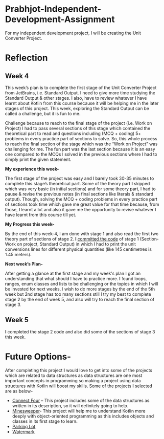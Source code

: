 # Prabhjot-Independent-Development-Assignment

For my independent development project, I will be creating the Unit Converter Project.

# Reflection

## Week 4

This week’s plan is to complete the first stage of the Unit Converter Project from JetBrains, i.e. Standard Output. I need to give more time studying the Standard Output & other stages. I also, have to review whatever I have learnt about Kotlin from this course because it will be helping me in the later stages of this project. This week, exploring the Standard Output can be called a challenge, but it is fun to me. 

Challenge because to reach to the final stage of the project (i.e. Work on Project) I had to pass several sections of this stage which contained the theoretical part to read and questions including (MCQ + coding) 5+ problems in every practice part of sections to solve. So, this whole process to reach the final section of the stage which was the “Work on Project” was challenging for me. The fun part was the last section because it is an easy one compared to the MCQs I solved in the previous sections where I had to simply print the given statement.


**My experience this week-** 

The first stage of the project was easy and I barely took 30-35 minutes to complete this stage’s theoretical part. Some of the theory part I skipped which was very basic (in initial sections) and for some theory part, I had to pause & revise the previous notes (in final sections like literals & standard output). Though, solving the MCQ + coding problems in every practice part of sections took time which gave me great value for that time because, from those, I learnt a lot and also it gave me the opportunity to revise whatever I have learnt from this course till yet. 

**My Progress this week-**

By the end of this week-4, I am done with stage 1 and also read the first two theory part of sections of stage 2. I [committed the code](https://github.com/nic-dgl-204-fall-2022/Prabhjot-Independent-Development-Assignment/blob/main/src/main/kotlin/stage1.kt) of stage 1 (Section- Work on project, Standard Output) in which I had to print the unit conversions lines for different physical quantities (like 145 centimetres is 1.45 meters). 

**Next week’s Plan-**

After getting a glance at the first stage and my week's plan I got an understanding that what should I have to practice more. I found loops, ranges, enum classes and lists to be challenging or the topics in which I will be invested for next weeks.
I wish to do more stages by the end of the 5th week but 2nd stage has too many sections still I try my best to complete stage 2 by the end of week 5, and also will try to reach the final section of stage 3.

## Week 5
I completed the stage 2 code and also did some of the sections of stage 3 this week. 

# Future Options-

After completing this project I would love to get into some of the projects which are related to data structures as data structures are one most important concepts in programming so making a project using data structures with Kotlin will boost my skills. 
Some of the projects I selected are as below- 

-	[Connect Four](https://hyperskill.org/projects/202?track=18) – This project includes some of the data structures as written in its description, so it will definitely going to help.
-	[Minesweeper](https://hyperskill.org/projects/8?track=18)- This project will help me to understand Kotlin more deeply with object-oriented programming as this includes objects and classes in its first stage to learn. 
-	[Parking Lot](https://hyperskill.org/projects/75?track=18) 
-	[Watermark](https://hyperskill.org/projects/222?track=18)
